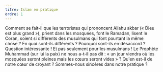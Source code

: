 ```yaml
---
titre: Islam en pratique
ordre: 1
---
```


Comment se fait-il que les terroristes qui prononcent Allahu akbar («&nbsp;Dieu est plus grand&nbsp;»), prient dans les mosquées, font le Ramadan, lisent le Coran, soient si différents des musulmans qui font pourtant la même chose&nbsp;? En quoi sont-ils différents&nbsp;? Pourquoi sont-ils en désaccord&nbsp;? Question intéressante&nbsp;! Et pas seulement pour les musulmans&nbsp;! Le Prophète Muhammad (sur lui la paix) ne nous a-t-il pas dit&nbsp;: «&nbsp;un jour viendra où les mosquées seront pleines mais les c&oelig;urs seront vides&nbsp;»&nbsp;? Qu'en est-il de notre c&oelig;ur de croyant&nbsp;? Sommes-nous sincères dans notre pratique&nbsp;?
